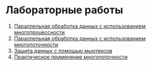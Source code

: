 # Лабораторные работы

1. [Параллельная обработка данных с использованием многопроцессности](01/README.md)
2. [Параллельная обработка данных с использованием многопоточности](02/README.md)
3. [Защита данных с помощью мьютексов](03/README.md)
4. [Практическое применение многопоточности](03/README.md)
